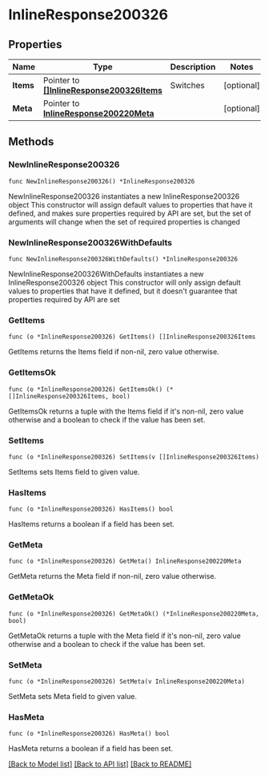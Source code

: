 # InlineResponse200326

## Properties

Name | Type | Description | Notes
------------ | ------------- | ------------- | -------------
**Items** | Pointer to [**[]InlineResponse200326Items**](InlineResponse200326Items.md) | Switches | [optional] 
**Meta** | Pointer to [**InlineResponse200220Meta**](InlineResponse200220Meta.md) |  | [optional] 

## Methods

### NewInlineResponse200326

`func NewInlineResponse200326() *InlineResponse200326`

NewInlineResponse200326 instantiates a new InlineResponse200326 object
This constructor will assign default values to properties that have it defined,
and makes sure properties required by API are set, but the set of arguments
will change when the set of required properties is changed

### NewInlineResponse200326WithDefaults

`func NewInlineResponse200326WithDefaults() *InlineResponse200326`

NewInlineResponse200326WithDefaults instantiates a new InlineResponse200326 object
This constructor will only assign default values to properties that have it defined,
but it doesn't guarantee that properties required by API are set

### GetItems

`func (o *InlineResponse200326) GetItems() []InlineResponse200326Items`

GetItems returns the Items field if non-nil, zero value otherwise.

### GetItemsOk

`func (o *InlineResponse200326) GetItemsOk() (*[]InlineResponse200326Items, bool)`

GetItemsOk returns a tuple with the Items field if it's non-nil, zero value otherwise
and a boolean to check if the value has been set.

### SetItems

`func (o *InlineResponse200326) SetItems(v []InlineResponse200326Items)`

SetItems sets Items field to given value.

### HasItems

`func (o *InlineResponse200326) HasItems() bool`

HasItems returns a boolean if a field has been set.

### GetMeta

`func (o *InlineResponse200326) GetMeta() InlineResponse200220Meta`

GetMeta returns the Meta field if non-nil, zero value otherwise.

### GetMetaOk

`func (o *InlineResponse200326) GetMetaOk() (*InlineResponse200220Meta, bool)`

GetMetaOk returns a tuple with the Meta field if it's non-nil, zero value otherwise
and a boolean to check if the value has been set.

### SetMeta

`func (o *InlineResponse200326) SetMeta(v InlineResponse200220Meta)`

SetMeta sets Meta field to given value.

### HasMeta

`func (o *InlineResponse200326) HasMeta() bool`

HasMeta returns a boolean if a field has been set.


[[Back to Model list]](../README.md#documentation-for-models) [[Back to API list]](../README.md#documentation-for-api-endpoints) [[Back to README]](../README.md)


